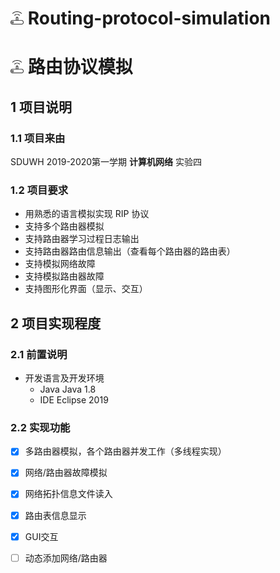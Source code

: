 # <img src="Project\icon\icon.png" style="zoom:33%;" /> Routing-protocol-simulation

# <img src="Project\icon\icon.png" style="zoom:33%;" /> 路由协议模拟

## 1 项目说明

### 1.1 项目来由

SDUWH 2019-2020第一学期 **计算机网络** 实验四

### 1.2 项目要求

* 用熟悉的语言模拟实现 RIP 协议
* 支持多个路由器模拟
* 支持路由器学习过程日志输出
* 支持路由器路由信息输出（查看每个路由器的路由表）
* 支持模拟网络故障
* 支持模拟路由器故障
* 支持图形化界面（显示、交互）

[^详细要求]: 见Project/doc/实验4.pdf



## 2 项目实现程度

### 2.1 前置说明

* 开发语言及开发环境
  * Java  Java 1.8
  * IDE Eclipse 2019

### 2.2 实现功能

- [x] 多路由器模拟，各个路由器并发工作（多线程实现）
- [x] 网络/路由器故障模拟
- [x] 网络拓扑信息文件读入
- [x] 路由表信息显示
- [x] GUI交互
- [ ] 动态添加网络/路由器

